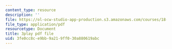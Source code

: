 ```yaml
---
content_type: resource
description: ''
file: https://ol-ocw-studio-app-production.s3.amazonaws.com/courses/18-03sc-differential-equations-fall-2011/3fe0cc8ce9bb9a219ff030a880619abc_SioXozu-Loo.pdf
file_type: application/pdf
resourcetype: Document
title: 3play pdf file
uid: 3fe0cc8c-e9bb-9a21-9ff0-30a880619abc
---
```

